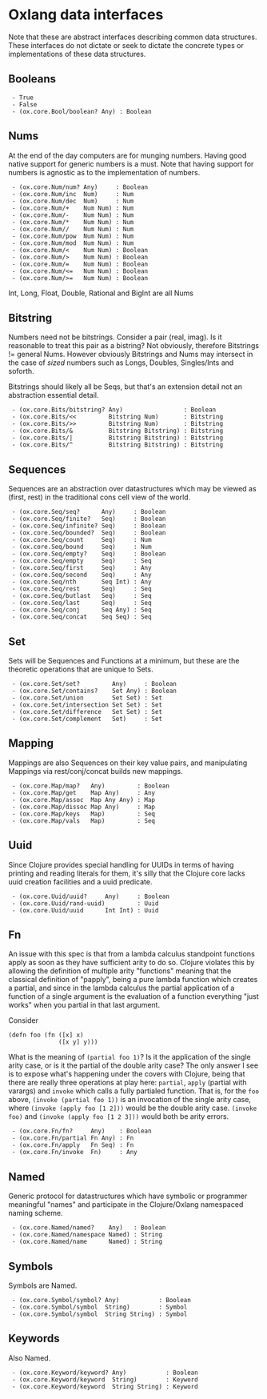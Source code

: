 # Oxlang data interfaces

Note that these are abstract interfaces describing common data
structures. These interfaces do not dictate or seek to dictate the
concrete types or implementations of these data structures.

## Booleans

```
 - True
 - False
 - (ox.core.Bool/boolean? Any) : Boolean
```

## Nums

At the end of the day computers are for munging numbers.  Having good
native support for generic numbers is a must.  Note that having
support for numbers is agnostic as to the implementation of numbers.

```
 - (ox.core.Num/num? Any)     : Boolean
 - (ox.core.Num/inc  Num)     : Num
 - (ox.core.Num/dec  Num)     : Num
 - (ox.core.Num/+    Num Num) : Num
 - (ox.core.Num/-    Num Num) : Num
 - (ox.core.Num/*    Num Num) : Num
 - (ox.core.Num//    Num Num) : Num
 - (ox.core.Num/pow  Num Num) : Num
 - (ox.core.Num/mod  Num Num) : Num
 - (ox.core.Num/<    Num Num) : Boolean
 - (ox.core.Num/>    Num Num) : Boolean
 - (ox.core.Num/=    Num Num) : Boolean
 - (ox.core.Num/<=   Num Num) : Boolean
 - (ox.core.Num/>=   Num Num) : Boolean
```

Int, Long, Float, Double, Rational and BigInt are all Nums


## Bitstring

Numbers need not be bitstrings.  Consider a pair (real, imag).  Is it
reasonable to treat this pair as a bistring?  Not obviously, therefore
Bitstrings != general Nums.  However obviously Bitstrings and Nums may
intersect in the case of _sized_ numbers such as Longs, Doubles,
Singles/Ints and soforth.

Bitstrings should likely all be Seqs, but that's an extension detail
not an abstraction essential detail.

```
 - (ox.core.Bits/bitstring? Any)                 : Boolean
 - (ox.core.Bits/<<         Bitstring Num)       : Bitstring
 - (ox.core.Bits/>>         Bitstring Num)       : Bitstring
 - (ox.core.Bits/&          Bitstring Bitstring) : Bitstring
 - (ox.core.Bits/|          Bitstring Bitstring) : Bitstring
 - (ox.core.Bits/^          Bitstring Bitstring) : Bitstring
```


## Sequences

Sequences are an abstraction over datastructures which may be viewed
as (first, rest) in the traditional cons cell view of the world.

```
 - (ox.core.Seq/seq?      Any)     : Boolean
 - (ox.core.Seq/finite?   Seq)     : Boolean
 - (ox.core.Seq/infinite? Seq)     : Boolean
 - (ox.core.Seq/bounded?  Seq)     : Boolean
 - (ox.core.Seq/count     Seq)     : Num
 - (ox.core.Seq/bound     Seq)     : Num
 - (ox.core.Seq/empty?    Seq)     : Boolean
 - (ox.core.Seq/empty     Seq)     : Seq
 - (ox.core.Seq/first     Seq)     : Any
 - (ox.core.Seq/second    Seq)     : Any
 - (ox.core.Seq/nth       Seq Int) : Any
 - (ox.core.Seq/rest      Seq)     : Seq
 - (ox.core.Seq/butlast   Seq)     : Seq
 - (ox.core.Seq/last      Seq)     : Seq
 - (ox.core.Seq/conj      Seq Any) : Seq
 - (ox.core.Seq/concat    Seq Seq) : Seq
```

## Set

Sets will be Sequences and Functions at a minimum, but these are the
theoretic operations that are unique to Sets.

```
 - (ox.core.Set/set?         Any)     : Boolean
 - (ox.core.Set/contains?    Set Any) : Boolean
 - (ox.core.Set/union        Set Set) : Set
 - (ox.core.Set/intersection Set Set) : Set
 - (ox.core.Set/difference   Set Set) : Set
 - (ox.core.Set/complement   Set)     : Set
```

## Mapping

Mappings are also Sequences on their key value pairs, and manipulating
Mappings via rest/conj/concat builds new mappings.

```
 - (ox.core.Map/map?   Any)         : Boolean
 - (ox.core.Map/get    Map Any)     : Any
 - (ox.core.Map/assoc  Map Any Any) : Map
 - (ox.core.Map/dissoc Map Any)     : Map
 - (ox.core.Map/keys   Map)         : Seq
 - (ox.core.Map/vals   Map)         : Seq
```

## Uuid

Since Clojure provides special handling for UUIDs in terms of having
printing and reading literals for them, it's silly that the Clojure
core lacks uuid creation facilities and a uuid predicate.

```
 - (ox.core.Uuid/uuid?     Any)     : Boolean
 - (ox.core.Uuid/rand-uuid)         : Uuid
 - (ox.core.Uuid/uuid      Int Int) : Uuid
```

## Fn

An issue with this spec is that from a lambda calculus standpoint
functions apply as soon as they have sufficient arity to do
so. Clojure violates this by allowing the definition of multiple arity
"functions" meaning that the classical definition of "papply", being a
pure lambda function which creates a partial, and since in the lambda
calculus the partial application of a function of a single argument is
the evaluation of a function everything "just works" when you partial
in that last argument.

Consider

```
(defn foo (fn ([x] x)
			  ([x y] y)))
```

What is the meaning of `(partial foo 1)`? Is it the application of the
single arity case, or is it the partial of the double arity case? The
only answer I see is to expose what's happening under the covers with
Clojure, being that there are really three operations at play here:
`partial`, `apply` (partial with varargs) and `invoke` which calls a
fully partialed function. That is, for the `foo` above, `(invoke
(partial foo 1))` is an invocation of the single arity case, where
`(invoke (apply foo [1 2]))` would be the double arity case.  `(invoke
foo)` and `(invoke (apply foo [1 2 3]))` would both be arity errors.

```
 - (ox.core.Fn/fn?     Any)    : Boolean
 - (ox.core.Fn/partial Fn Any) : Fn
 - (ox.core.Fn/apply   Fn Seq) : Fn
 - (ox.core.Fn/invoke  Fn)     : Any
```

## Named

Generic protocol for datastructures which have symbolic or programmer
meaningful "names" and participate in the Clojure/Oxlang namespaced
naming scheme.

```
 - (ox.core.Named/named?    Any)   : Boolean
 - (ox.core.Named/namespace Named) : String
 - (ox.core.Named/name      Named) : String
```

## Symbols

Symbols are Named.

```
 - (ox.core.Symbol/symbol? Any)           : Boolean
 - (ox.core.Symbol/symbol  String)        : Symbol
 - (ox.core.Symbol/symbol  String String) : Symbol
```

## Keywords

Also Named.

```
 - (ox.core.Keyword/keyword? Any)           : Boolean
 - (ox.core.Keyword/keyword  String)        : Keyword
 - (ox.core.Keyword/keyword  String String) : Keyword
```
